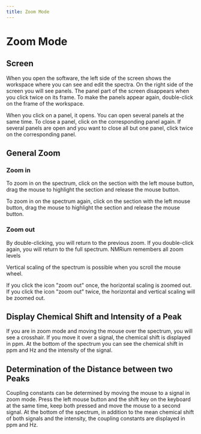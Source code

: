 ```yaml
---
title: Zoom Mode
---
```


# Zoom Mode

## Screen

When you open the software, the left side of the screen shows the workspace where you can see and edit the spectra. On the right side of the screen you will see panels. The panel part of the screen disappears when you click twice on its frame. To make the panels appear again, double-click on the frame of the workspace.

When you click on a panel, it opens. You can open several panels at the same time. To close a panel, click on the corresponding panel again. If several panels are open and you want to close all but one panel, click twice on the corresponding panel. 

## General Zoom

### Zoom in

To zoom in on the spectrum, click on the section with the left mouse button, drag the mouse to highlight the section and release the mouse button.

To zoom in on the spectrum again, click on the section with the left mouse button, drag the mouse to highlight the section and release the mouse button.

### Zoom out

By double-clicking, you will return to the previous zoom.  If you double-click again, you will return to the full spectrum. NMRium remembers all zoom levels

Vertical scaling of the spectrum is possible when you scroll the mouse wheel.

If you click the icon "zoom out" once, the horizontal scaling is zoomed out. If you click the icon "zoom out" twice, the horizontal and vertical scaling will be zoomed out.

## Display Chemical Shift and Intensity of a Peak

If you are in zoom mode and moving the mouse over the spectrum, you will see a crosshair. If you move it over a signal, the chemical shift is displayed in ppm. At the bottom of the spectrum you can see the chemical shift in ppm and Hz and the intensity of the signal.  

## Determination of the Distance between two Peaks

Coupling constants can be determined by moving the mouse to a signal in zoom mode. Press the left mouse button and the shift key on the keyboard at the same time, keep both pressed and move the mouse to a second signal. At the bottom of the spectrum, in addition to the mean chemical shift of both signals and the intensity, the coupling constants are displayed in ppm and Hz. 
